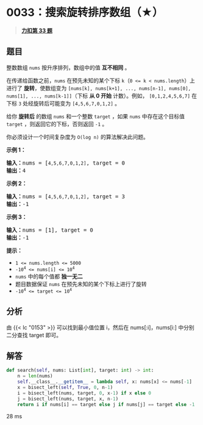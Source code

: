 # 0033：搜索旋转排序数组（★）


> <u>**[力扣第 33 题](https://leetcode.cn/problems/search-in-rotated-sorted-array/)**</u>

## 题目

<p>整数数组 <code>nums</code> 按升序排列，数组中的值 <strong>互不相同</strong> 。</p>

<p>在传递给函数之前，<code>nums</code> 在预先未知的某个下标 <code>k</code>（<code>0 &lt;= k &lt; nums.length</code>）上进行了 <strong>旋转</strong>，使数组变为 <code>[nums[k], nums[k+1], ..., nums[n-1], nums[0], nums[1], ..., nums[k-1]]</code>（下标 <strong>从 0 开始</strong> 计数）。例如， <code>[0,1,2,4,5,6,7]</code> 在下标 <code>3</code> 处经旋转后可能变为 <code>[4,5,6,7,0,1,2]</code> 。</p>

<p>给你 <strong>旋转后</strong> 的数组 <code>nums</code> 和一个整数 <code>target</code> ，如果 <code>nums</code> 中存在这个目标值 <code>target</code> ，则返回它的下标，否则返回 <code>-1</code> 。</p>

<p>你必须设计一个时间复杂度为 <code>O(log n)</code> 的算法解决此问题。</p>



<p><strong>示例 1：</strong></p>

<pre>
<strong>输入：</strong>nums = [<code>4,5,6,7,0,1,2]</code>, target = 0
<strong>输出：</strong>4
</pre>

<p><strong>示例 2：</strong></p>

<pre>
<strong>输入：</strong>nums = [<code>4,5,6,7,0,1,2]</code>, target = 3
<strong>输出：</strong>-1</pre>

<p><strong>示例 3：</strong></p>

<pre>
<strong>输入：</strong>nums = [1], target = 0
<strong>输出：</strong>-1
</pre>



<p><strong>提示：</strong></p>

<ul>
<li><code>1 &lt;= nums.length &lt;= 5000</code></li>
<li><code>-10<sup>4</sup> &lt;= nums[i] &lt;= 10<sup>4</sup></code></li>
<li><code>nums</code> 中的每个值都 <strong>独一无二</strong></li>
<li>题目数据保证 <code>nums</code> 在预先未知的某个下标上进行了旋转</li>
<li><code>-10<sup>4</sup> &lt;= target &lt;= 10<sup>4</sup></code></li>
</ul>


## 分析 

由 {{< lc "0153" >}} 可以找到最小值位置 i，然后在 nums[:i]，nums[i:] 中分别二分查找 target 即可。

## 解答

```python
def search(self, nums: List[int], target: int) -> int:
    n = len(nums)
    self.__class__.__getitem__ = lambda self, x: nums[x] <= nums[-1]
    x = bisect_left(self, True, 0, n-1)
    i = bisect_left(nums, target, 0, x-1) if x else 0
    j = bisect_left(nums, target, x, n-1)
    return i if nums[i] == target else j if nums[j] == target else -1
```
28 ms
